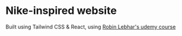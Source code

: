 # Nike-inspired website 
Built using Tailwind CSS & React, using [Robin Lebhar's udemy course](https://www.udemy.com/course/tailwind-css-the-beginner-guide/learn/lecture/40143000#overview) 